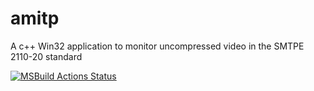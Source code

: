 # amitp

A c++ Win32 application to monitor uncompressed video in the SMTPE 2110-20 standard

[![MSBuild Actions Status](https://github.com/aaronmarcus/amitp/workflows/MSBuild/badge.svg)](https://github.com/aaronmarcus/amitp/actions)
